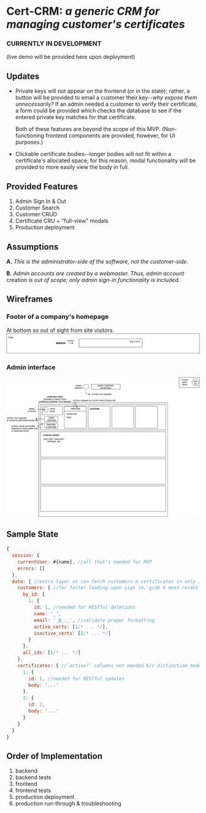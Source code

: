 # Cert-CRM: _a generic CRM for managing customer's certificates_

### CURRENTLY IN DEVELOPMENT
(live demo will be provided here upon deployment)

## Updates

* Private keys will not appear on the frontend (or in the state); rather, a button will be provided to email a customer their key--_why expose them unnecessarily?_ If an admin needed a customer to verify their certificate, a form could be provided which checks the database to see if the entered private key matches for that certificate.

  Both of these features are beyond the scope of this MVP. (Non-functioning frontend components are provided, however, for UI purposes.)

* Clickable certificate bodies--longer bodies will not fit within a certificate's allocated space; for this reason, modal functionality will be provided to more easily view the body in full.

## Provided Features

1. Admin Sign In & Out
2. Customer Search
3. Customer CRUD
4. Certificate CRU \+ "full-view" modals
5. Production deployment

## Assumptions

**A.** _This is the administrator-side of the software, not the customer-side._

**B.** _Admin accounts are created by a webmaster. Thus, admin account_ creation _is out of scope; only admin sign-in functionality is included._

## Wireframes

### Footer of a company's homepage
At bottom so out of sight from site visitors.
![homepage](https://github.com/English3000/cert-CRM/blob/master/HomePage.png)

### Admin interface
![customersIndexPage](https://github.com/English3000/cert-CRM/blob/master/CustomersIndexPage.png)

## Sample State

```js
{
  session: {
    currentUser: #{name}, //all that's needed for MVP
    errors: []
  },
  data: { //extra layer so can fetch customers & certificates in only 1 query
    customers: { //for faster loading upon sign in, grab X most recently created customers; then cache the rest when searched
      by_id: {
        1: {
          id: 1, //needed for RESTful deletions
          name: '_',
          email: '_@_._', //validate proper formatting
          active_certs: [1/* ... */],
          inactive_certs: [2/* ... */]
        }
      },
      all_ids: [1/* ... */]
    },
    certificates: { //`active?` columns not needed b/c distinction made in customers slice
      1: {
        id: 1, //needed for RESTful updates
        body: '...'
      },
      2: {
        id: 2,
        body: '...'
      }
    }
  }
}
```

## Order of Implementation

1. backend
2. backend tests
3. frontend
4. frontend tests
5. production deployment
6. production run-through & troubleshooting
